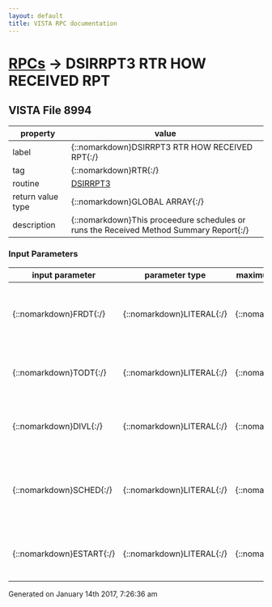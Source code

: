 ```yaml
---
layout: default
title: VISTA RPC documentation
---
```




# [RPCs](TableOfContent.md) &#8594; DSIRRPT3 RTR HOW RECEIVED RPT 


 ## VISTA File 8994
 property | value 
--- | --- 
 label | {::nomarkdown}DSIRRPT3 RTR HOW RECEIVED RPT{:/}
 tag | {::nomarkdown}RTR{:/}
 routine | [DSIRRPT3](http://code.osehra.org/dox/Routine_DSIRRPT3_source.html)
 return value type | {::nomarkdown}GLOBAL ARRAY{:/}
 description | {::nomarkdown}This proceedure schedules or runs the Received Method Summary Report{:/}

### Input Parameters

| input parameter | parameter type | maximum data length | required | description | 
| --- | --- | --- | --- | --- | 
| {::nomarkdown}FRDT{:/} | {::nomarkdown}LITERAL{:/} | {::nomarkdown}15{:/} | {::nomarkdown}true{:/} | {::nomarkdown}This is the field tht identifies the eariest received date for the report.{:/} | 
| {::nomarkdown}TODT{:/} | {::nomarkdown}LITERAL{:/} | {::nomarkdown}15{:/} | {::nomarkdown}true{:/} | {::nomarkdown}This is the field tht identifies the latest received date for the report.{:/} | 
| {::nomarkdown}DIVL{:/} | {::nomarkdown}LITERAL{:/} | {::nomarkdown}200{:/} | {::nomarkdown}true{:/} | {::nomarkdown}This is an optional list of division numbers delimited with a ^.{:/} | 
| {::nomarkdown}SCHED{:/} | {::nomarkdown}LITERAL{:/} | {::nomarkdown}1{:/} | {::nomarkdown}true{:/} | {::nomarkdown}This is an optional boolean field to indicate whether of not the reportshould be scheduled.{:/} | 
| {::nomarkdown}ESTART{:/} | {::nomarkdown}LITERAL{:/} | {::nomarkdown}15{:/} | {::nomarkdown}true{:/} | {::nomarkdown}This is the earliest start time for a task to launch if the report isscheduled.{:/} | 




 Generated on January 14th 2017, 7:26:36 am